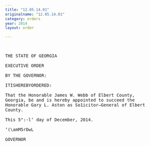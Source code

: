 ```yaml
---
title: "12.05.14.01"
originalname: "12.05.14.01"
category: orders
year: 2014
layout: order

---
```

<pre>
 

THE STATE OF GEORGIA

EXECUTIVE ORDER

BY THE GOVERNOR:

ITISHEREBYORDERED:

That the Honorable James W. Webb of Elbert County,
Georgia, be and is hereby appointed to succeed the
Honorable Gary L. Aston as So1icitor—General of Elbert
County.

This 5":-l‘ day of December, 2014.

‘(\amM5rDwL

GOVERNOR

</pre>
